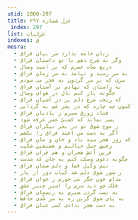 ```yaml
---
utid: 1000-297
title: غزل شماره ۲۹۷
_index: 297
list: غزلیات
indexes: ق
mesra:
  - زبان خامه ندارد سر بیان فراق
  - وگر نه شرح دهم با تو داستان فراق
  - دریغ مدّت عمرم که بر امید وصال
  - به سر رسید و نیامد به سر زمان فراق
  - سری که بر سر گردون به فخر می سودم
  - به راستان که نهادم بر آستان فراق
  - چگونه باز کنم بال در هوای وصال
  - که ریخت مرغ دلم پر در آشیان فراق
  - کنون چه چاره که در بحر غم به گردابی
  - فتاد زورق صبرم ز بادبان فراق
  - بسی نماند که کشتیِّ عمر غرقه شود
  - ز موج شوق تو در بحر بیکران فراق
  - اگر به دست من افتد فراق را بکشم
  - که روز هجر سیه باد و خان و مان فراق
  - رفیق خیل خیالیم و همنشین شکیب
  - قرین آتش هجران و هم قران فراق
  - چگونه دعوی وصلت کنم به جان که شدست
  - تنم وکیل قضا و دلم ضمان فراق
  - ز سوز شوق دلم شد کباب دور از یار
  - مدام خون جگر می خورم ز خوان فراق
  - فلک چو دید سرم را اسیر چنبر عشق
  - به بست گردن صبرم به ریسمان فراق
  - به پای شوق گرین ره به سر شُدی حافظ
  - به دست هجر ندادی کسی عنان فراق
---
```


